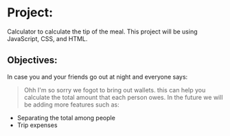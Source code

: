 # Project:
 Calculator to calculate the tip of the meal. This project will be using JavaScript, CSS, and HTML.
 
 ## Objectives:
In case you and your friends go out at night and everyone says:
> Ohh I'm so sorry we fogot to bring out wallets.
this can help you calculate the total amount that each person owes. In the future we will be adding more features such as:
- Separating the total among people
- Trip expenses

 
 
